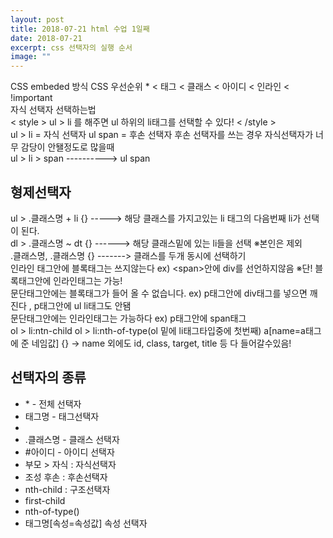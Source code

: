 ```yaml
---
layout: post
title: 2018-07-21 html 수업 1일째
date: 2018-07-21
excerpt: css 선택자의 실행 순서
image: ""
---
```

<html>
  <head>
    <meta charset="utf-8"/>
    <title>5-1</title>
  </head>
  <body>
    <div>
         CSS embeded 방식
         CSS 우선순위
         * &lt; 태그 &lt; 클래스 &lt; 아이디 &lt; 인라인 &lt; !important<br/>
        자식 선택자 선택하는법 <br/>
      &lt; style &gt;
        ul &gt; li 를 해주면 ul 하위의 li태그를 선택할 수 있다! 
      &lt; /style &gt; <br/>
      ul &gt; li = 자식 선택자
      ul span    = 후손 선택자
      후손 선택자를 쓰는 경우 자식선택자가 너무 감당이 안됄정도로 많을때<br/>
      ul &gt; li &gt; span  ----------> ul span <br/>
      <h2>형제선택자</h2>
      ul &gt; .클래스명 + li {}  -----> 해당 클래스를 가지고있는 li 태그의 다음번째 li가 선택이 된다. <br/>
      dl &gt; .클래스명 ~ dt {} ------> 해당 클래스밑에 있는 li들을 선택 ※본인은 제외 <br/>
      .클래스명, .클래스명 {}   -------> 클래스를 두개 동시에 선택하기 <br/>
      인라인 태그안에 블록태그는 쓰지않는다 ex) &lt;span&gt;안에 div를 선언하지않음 ※단! 블록태그안에 인라인태그는 가능!<br/>
     문단태그안에는 블록태그가 들어 올 수 없습니다. ex) p태그안에 div태그를 넣으면 깨진다 , p태그안에 ul li태그도 안됌 <br/>
     문단태그안에는 인라인태그는 가능하다 ex) p태그안에 span태그 <br/>
     ol &gt; li:ntn-child
     ol &gt; li:nth-of-type(ol 밑에 li태그타입중에 첫번째)
     a[name=a태그에 준 네임값] {} -> name 외에도 id, class, target, title 등 다 들어갈수있음!
      <h2>선택자의 종류</h2>
      <ul>
        <li>* - 전체 선택자</li>
        <li>태그명 - 태그선택자<li>
        <li>.클래스명 - 클래스 선택자</li>
        <li>#아이디   - 아이디 선택자</li>
        <li>부모 > 자식 : 자식선택자</li>
        <li>조성 후손   : 후손선택자</li>
        <li>nth-child  : 구조선택자</li>
        <li>first-child</li>
        <li>nth-of-type()</li>
        <li>태그명[속성=속성값] 속성 선택자</li>
      </ul>
    </div>
  </body>
</html>

